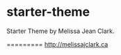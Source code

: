 starter-theme
=============

Starter Theme by Melissa Jean Clark. 

=========
http://melissajclark.ca



